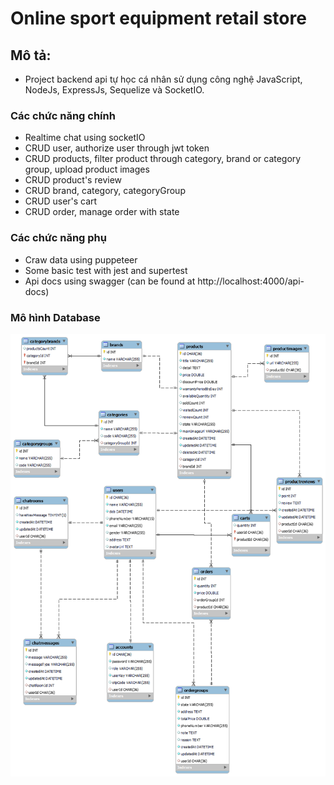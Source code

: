 # Online sport equipment retail store

## Mô tả:

- Project backend api tự học cá nhân sử dụng công nghệ JavaScript, NodeJs, ExpressJs, Sequelize và SocketIO.

### Các chức năng chính

- Realtime chat using socketIO
- CRUD user, authorize user through jwt token
- CRUD products, filter product through category, brand or category group, upload product images
- CRUD product's review
- CRUD brand, category, categoryGroup
- CRUD user's cart
- CRUD order, manage order with state

### Các chức năng phụ

- Craw data using puppeteer
- Some basic test with jest and supertest
- Api docs using swagger (can be found at http://localhost:4000/api-docs)

### Mô hình Database

<img src="./readme/finam-db.png">
